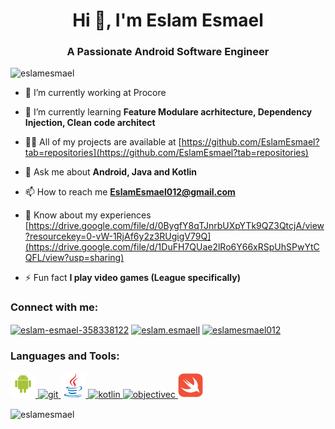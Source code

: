 <h1 align="center">Hi 👋, I'm Eslam Esmael</h1>
<h3 align="center">A Passionate Android Software Engineer</h3>

<p align="left"> <img src="https://komarev.com/ghpvc/?username=eslamesmael&label=Profile%20views&color=0e75b6&style=flat" alt="eslamesmael" /> </p>

- 🔭 I’m currently working at Procore

- 🌱 I’m currently learning **Feature Modulare acrhitecture, Dependency Injection, Clean code architect**

- 👨‍💻 All of my projects are available at [https://github.com/EslamEsmael?tab=repositories](https://github.com/EslamEsmael?tab=repositories)

- 💬 Ask me about **Android, Java and Kotlin**

- 📫 How to reach me **EslamEsmael012@gmail.com**

- 📄 Know about my experiences [https://drive.google.com/file/d/0BygfY8qTJnrbUXpYTk9QZ3QtcjA/view?resourcekey=0-vW-1RjAf6y2z3RUgigV79Q](https://drive.google.com/file/d/1DuFH7QUae2lRo6Y66xRSpUhSPwYtCQFL/view?usp=sharing)

- ⚡ Fun fact **I play video games (League specifically)**

<h3 align="left">Connect with me:</h3>
<p align="left">
<a href="https://linkedin.com/in/eslam-esmael-358338122" target="blank"><img align="center" src="https://raw.githubusercontent.com/rahuldkjain/github-profile-readme-generator/master/src/images/icons/Social/linked-in-alt.svg" alt="eslam-esmael-358338122" height="30" width="40" /></a>
<a href="https://fb.com/eslam.esmaell" target="blank"><img align="center" src="https://raw.githubusercontent.com/rahuldkjain/github-profile-readme-generator/master/src/images/icons/Social/facebook.svg" alt="eslam.esmaell" height="30" width="40" /></a>
<a href="https://www.hackerrank.com/eslamesmael012" target="blank"><img align="center" src="https://raw.githubusercontent.com/rahuldkjain/github-profile-readme-generator/master/src/images/icons/Social/hackerrank.svg" alt="eslamesmael012" height="30" width="40" /></a>
</p>

<h3 align="left">Languages and Tools:</h3>
<p align="left"> <a href="https://developer.android.com" target="_blank" rel="noreferrer"> <img src="https://raw.githubusercontent.com/devicons/devicon/master/icons/android/android-original-wordmark.svg" alt="android" width="40" height="40"/> </a> <a href="https://git-scm.com/" target="_blank" rel="noreferrer"> <img src="https://www.vectorlogo.zone/logos/git-scm/git-scm-icon.svg" alt="git" width="40" height="40"/> </a> <a href="https://www.java.com" target="_blank" rel="noreferrer"> <img src="https://raw.githubusercontent.com/devicons/devicon/master/icons/java/java-original.svg" alt="java" width="40" height="40"/> </a> <a href="https://kotlinlang.org" target="_blank" rel="noreferrer"> <img src="https://www.vectorlogo.zone/logos/kotlinlang/kotlinlang-icon.svg" alt="kotlin" width="40" height="40"/> </a> <a href="https://developer.apple.com/library/archive/documentation/Cocoa/Conceptual/ProgrammingWithObjectiveC/Introduction/Introduction.html" target="_blank" rel="noreferrer"> <img src="https://www.vectorlogo.zone/logos/apple_objectivec/apple_objectivec-icon.svg" alt="objectivec" width="40" height="40"/> </a> <a href="https://developer.apple.com/swift/" target="_blank" rel="noreferrer"> <img src="https://raw.githubusercontent.com/devicons/devicon/master/icons/swift/swift-original.svg" alt="swift" width="40" height="40"/> </a> </p>

<p><img align="center" src="https://github-readme-stats.vercel.app/api/top-langs?username=eslamesmael&show_icons=true&locale=en&layout=compact" alt="eslamesmael" /></p>
